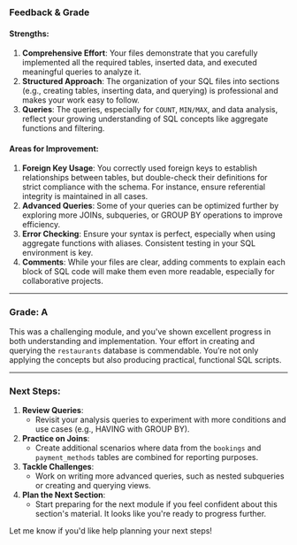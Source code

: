 ### Feedback & Grade

#### Strengths:

1. **Comprehensive Effort**: Your files demonstrate that you carefully implemented all the required tables, inserted data, and executed meaningful queries to analyze it.
2. **Structured Approach**: The organization of your SQL files into sections (e.g., creating tables, inserting data, and querying) is professional and makes your work easy to follow.
3. **Queries**: The queries, especially for `COUNT`, `MIN/MAX`, and data analysis, reflect your growing understanding of SQL concepts like aggregate functions and filtering.

#### Areas for Improvement:

1. **Foreign Key Usage**: You correctly used foreign keys to establish relationships between tables, but double-check their definitions for strict compliance with the schema. For instance, ensure referential integrity is maintained in all cases.
2. **Advanced Queries**: Some of your queries can be optimized further by exploring more JOINs, subqueries, or GROUP BY operations to improve efficiency.
3. **Error Checking**: Ensure your syntax is perfect, especially when using aggregate functions with aliases. Consistent testing in your SQL environment is key.
4. **Comments**: While your files are clear, adding comments to explain each block of SQL code will make them even more readable, especially for collaborative projects.

---

### Grade: **A**

This was a challenging module, and you've shown excellent progress in both understanding and implementation. Your effort in creating and querying the `restaurants` database is commendable. You’re not only applying the concepts but also producing practical, functional SQL scripts.

---

### Next Steps:

1. **Review Queries**:
   - Revisit your analysis queries to experiment with more conditions and use cases (e.g., HAVING with GROUP BY).
2. **Practice on Joins**:
   - Create additional scenarios where data from the `bookings` and `payment_methods` tables are combined for reporting purposes.
3. **Tackle Challenges**:
   - Work on writing more advanced queries, such as nested subqueries or creating and querying views.
4. **Plan the Next Section**:
   - Start preparing for the next module if you feel confident about this section's material. It looks like you're ready to progress further.

Let me know if you'd like help planning your next steps!
